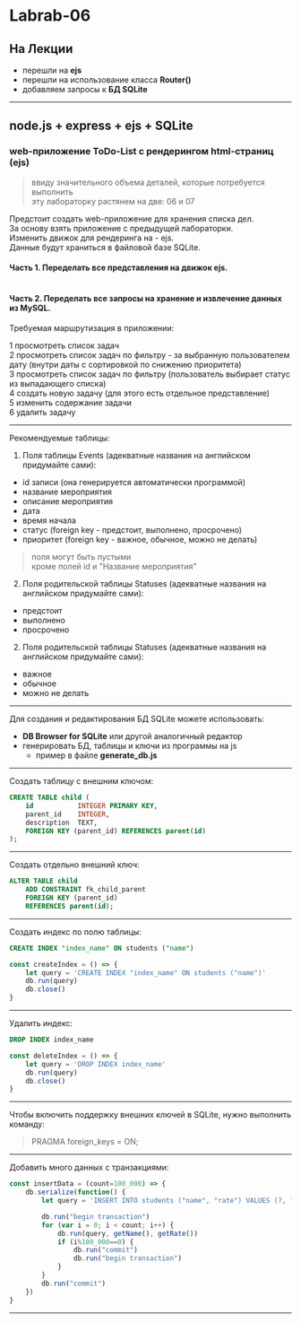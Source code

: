 # Labrab-06

## На Лекции  

- перешли на **ejs**  
- перешли на использование класса **Router()**  
- добавляем запросы к **БД SQLite**  

---  

## node.js + express + ejs + SQLite  

### web-приложение ToDo-List с рендерингом html-страниц (ejs)  

> ввиду значительного объема деталей, которые потребуется выполнить  
> эту лабораторку растянем на две: 06 и 07  

Предстоит создать web-приложение для хранения списка дел.  
За основу взять приложение с предыдущей лабораторки.  
Изменить движок для рендеринга на - ejs.  
Данные будут храниться в файловой базе SQLite.  

#### Часть 1. Переделать все представления на движок ejs.  

```txt

```

#### Часть 2. Переделать все запросы на хранение и извлечение данных из MySQL.  

Требуемая маршрутизация в приложении:  

1 просмотреть список задач  
2 просмотреть список задач по фильтру - за выбранную пользователем дату (внутри даты с сортировкой по снижению приоритета)  
3 просмотреть список задач по фильтру (пользователь выбирает статус из выпадающего списка)  
4 создать новую задачу (для этого есть отдельное представление)  
5 изменить содержание задачи  
6 удалить задачу  

---  

Рекомендуемые таблицы:  

1. Поля таблицы Events (адекватные названия на английском придумайте сами):  

- id записи (она генерируется автоматически программой)  
- название мероприятия  
- описание мероприятия  
- дата  
- время начала  
- статус (foreign key - предстоит, выполнено, просрочено)  
- приоритет (foreign key - важное, обычное, можно не делать)  

> поля могут быть пустыми  
> кроме полей id и "Название мероприятия"  

2. Поля родительской таблицы Statuses (адекватные названия на английском придумайте сами):  

- предстоит  
- выполнено  
- просрочено  

2. Поля родительской таблицы Statuses (адекватные названия на английском придумайте сами):  

- важное  
- обычное  
- можно не делать  

---  

Для создания и редактирования БД SQLite можете использовать:  

- **DB Browser for SQLite** или другой аналогичный редактор  
- генерировать БД, таблицы и ключи из программы на js  
  - пример в файле **generate_db.js**  

---  

Создать таблицу с внешним ключом:  

```SQL
CREATE TABLE child (
    id           INTEGER PRIMARY KEY,
    parent_id    INTEGER,
    description  TEXT,
    FOREIGN KEY (parent_id) REFERENCES parent(id)
);
```
---  

Создать отдельно внешний ключ:  
```SQL
ALTER TABLE child 
	ADD CONSTRAINT fk_child_parent
	FOREIGN KEY (parent_id)
    REFERENCES parent(id);
```

---  

Создать индекс по полю таблицы:  

```SQL
CREATE INDEX "index_name" ON students ("name")
```

```js
const createIndex = () => {
	let query = 'CREATE INDEX "index_name" ON students ("name")'
	db.run(query)
	db.close()
}
```

---  

Удалить индекс:  

```SQL
DROP INDEX index_name
```

```js
const deleteIndex = () => {
	let query = 'DROP INDEX index_name'
	db.run(query)
	db.close()
}
```

---  

Чтобы включить поддержку внешних ключей в SQLite, нужно выполнить команду:

> PRAGMA foreign_keys = ON;

---  

Добавить много данных с транзакциями:  

```js
const insertData = (count=100_000) => {
	db.serialize(function() {
		let query = 'INSERT INTO students ("name", "rate") VALUES (?, ?)'

		db.run("begin transaction")
		for (var i = 0; i < count; i++) {
			db.run(query, getName(), getRate())
			if (i%100_000==0) {
				db.run("commit")
				db.run("begin transaction")	
			}
		}
		db.run("commit")
	})
}
```

---  
